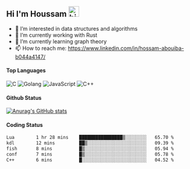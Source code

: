 ## Hi I'm Houssam <img src="https://user-images.githubusercontent.com/1303154/88677602-1635ba80-d120-11ea-84d8-d263ba5fc3c0.gif" width="28px" alt="hi">

- 👀 I’m interested in data structures and algorithms
- 🔭 I’m currently working with Rust
- 🌱 I’m currently learning graph theory
- 📫 How to reach me: https://www.linkedin.com/in/hossam-abouiba-b044a4147/

#### Top Languages

![C](https://img.shields.io/badge/c-%2300599C.svg?style=for-the-badge&logo=c&logoColor=white)
![Golang](https://img.shields.io/badge/go-blue?style=for-the-badge&logo=Goland)
![JavaScript](https://img.shields.io/badge/javascript-%23323330.svg?style=for-the-badge&logo=javascript&logoColor=%23F7DF1E)
![C++](https://img.shields.io/badge/C%2B%2B-blue?style=for-the-badge&logo=C%2B%2B)


#### Github Status
[![Anurag's GitHub stats](https://github-readme-stats.vercel.app/api?username=0xhoussam&theme=tokyonight)](https://github.com/anuraghazra/github-readme-stats)

#### Coding Status
<!--START_SECTION:waka-->

```txt
Lua        1 hr 28 mins    ████████████████▒░░░░░░░░   65.70 %
kdl        12 mins         ██▒░░░░░░░░░░░░░░░░░░░░░░   09.39 %
fish       8 mins          █▒░░░░░░░░░░░░░░░░░░░░░░░   05.94 %
conf       7 mins          █▒░░░░░░░░░░░░░░░░░░░░░░░   05.78 %
C++        6 mins          █░░░░░░░░░░░░░░░░░░░░░░░░   04.52 %
```

<!--END_SECTION:waka-->
